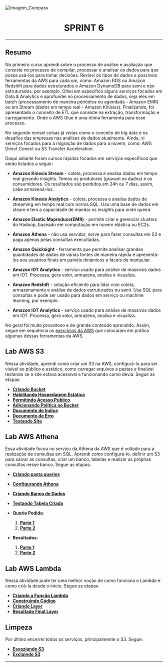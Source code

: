 ![Imagem_Compass](https://s3.sa-east-1.amazonaws.com/remotar-assets-prod/company-profile-covers/cl7god9gt00lx04wg4p2a93zt.jpg)

<div align="center">
  <h1>SPRINT 6</h1>
</div>
<hr>

## Resumo

<p>   No primeiro curso aprendi sobre o processo de análise e avaliação que consiste no processo de compilar, processar e analisar os dados para que possa usá-los para tomar decisões. Revisei os tipos de dados e possíveis ferramentas da AWS para cada um, como: Amazon RDS ou Amazon Redshift para dados estruturados e Amazon DynamoDB para semi e não estruturados, por exemplo. Olhei em específico alguns serviços focados em Data & Analytics e aprofundei no processamento de dados, seja eles em batch (processamento de maneira periódica ou agendada - Amazon EMR) ou em Stream (dados em tempo real - Amazon Kinisiss). Finalizando, foi apresentado o conceito de ETL que consiste na extração, transformação e carregamento. Onde o AWS Glue é uma ótima ferramenta para esse processo.
</p>
<p>
    No segundo revisei coisas já vistas como o conceito de big
data e os desafios das empresas nas análises de dados atualmente. Ainda, vi serviços focados para a migração de dados para a nuvem, como: AWS Direct Conect ou S3 Transfer Acceleration.
</p>
<p>
  Daqui adiante foram cursos rápidos focados em serviços
específicos que serão listados a seguir: 
</p>

* <p><b>Amazon Kinesis Stream</b> - coleta, processa e analisa dados em tempo real gerando insights. Temos os produtores (gravam os dados) e os consumidores. Os resultados são perdidos em 24h ou 7 dias, assim, cabe armazená-los.</p>

* <p><b>Amazon Kinesis Analytics</b> - coleta, processa e analisa dados de streaming em tempo real com norma SQL. Usa uma base de dados em steam e tem a capacidade de mandar os insights para onde queira.</p>

* <p><b>Amazon Elastic Mapreduce(EMR)</b> - permite criar e gerenciar clusters do Hadoop, baseado em computação em nuvem elástica ou EC2s.</p>

* <p><b>Amazon Athena</b> - não usa servidor, serve para fazer consultas em S3 e paga apenas pelas consultas execultadas.</p>

* <p><b>Amazon Quicksight</b> - ferramenta que permite analisar grandes quantidades de dados de várias fontes de maneira rápida e apresentá-los aos usuários finais em painéis dinâmicos e fáceis de manipular.</p>

* <p><b>Amazon IOT Analytics</b> - serviço usado para análise de massivos dados em IOT. Processa, gera valor, armazena, analisa e visualiza.</p>

* <p><b>Amazon Redshift</b> - solução eficiente para lidar com coleta, armazenamento e análise de dados estruturados ou semi. Usa SQL para consultas e pode ser usado para dados em serviço ou machine learning, por exemplo.</p>

* <p><b>Amazon IOT Analytics</b> - serviço usado para análise de massivos dados em IOT. Processa, gera valor, armazena, analisa e visualiza.</p>

<p>No geral foi muito proveitoso e de grande conteúdo aprendido. Assim, segue em sequência os <a href="https://github.com/brunnope/Repo_Compass/tree/main/Sprint6/exerciciosAWS">exercícios da AWS</a> que colocaram em prática algumas dessas ferramentas da AWS.</p>


## Lab AWS S3

<p>  Nessa atividade, aprendi como criar um S3 na AWS, configurá-lo para ser visível ao público e estático, como carregar arquivos e pastas e finalizei testando se o site estava acessível e funcionando como devia. Segue as etapas:</p>

* [__Criando Bucket__](https://github.com/brunnope/Repo_Compass/blob/main/Sprint6/exerciciosAWS/LabAWS_S3/etapas/bucketCriado.png)
* [__Habilitando Hospedagem Estática__](https://github.com/brunnope/Repo_Compass/blob/main/Sprint6/exerciciosAWS/LabAWS_S3/etapas/hospedagemEstatica.png)
* [__Permitindo Acesso Publico__](https://github.com/brunnope/Repo_Compass/blob/main/Sprint6/exerciciosAWS/LabAWS_S3/etapas/acessoPublico.png)
* [__Adicionando Politica ao Bucket__](https://github.com/brunnope/Repo_Compass/blob/main/Sprint6/exerciciosAWS/LabAWS_S3/etapas/politicaBucket.png)
* [__Documento de Indice__](https://github.com/brunnope/Repo_Compass/blob/main/Sprint6/exerciciosAWS/LabAWS_S3/etapas/documentoIndice.png)
* [__Documento de Erro__](https://github.com/brunnope/Repo_Compass/blob/main/Sprint6/exerciciosAWS/LabAWS_S3/etapas/documentoError.png)
* [__Testando Site__](https://github.com/brunnope/Repo_Compass/blob/main/Sprint6/exerciciosAWS/LabAWS_S3/etapas/testeSite.png)

## Lab AWS Athena

<p>  Essa atividade focou no serviço da Athena da AWS que é voltado para a realização de consultas em SQL. Aprendi como configurá-lo, definir um S3 para salvar as consultas, criar um banco, tabelas e realizar as próprias consultas nesse banco.
Segue as etapas: </p>

* [__Criando pasta queries__](https://github.com/brunnope/Repo_Compass/blob/main/Sprint6/exerciciosAWS/LabAWS_Athena/criandoPastaQueries.png)
* [__Configurando Athena__](https://github.com/brunnope/Repo_Compass/blob/main/Sprint6/exerciciosAWS/LabAWS_Athena/configuracaoAWSAthena.png)
* [__Criando Banco de Dados__](https://github.com/brunnope/Repo_Compass/blob/main/Sprint6/exerciciosAWS/LabAWS_Athena/criandoBancoDeDados.png)
* [__Testando Tabela Criada__](https://github.com/brunnope/Repo_Compass/blob/main/Sprint6/exerciciosAWS/LabAWS_Athena/criandoTabela.png)

* **Querie Pedida**:
  1. [__Parte 1__](https://github.com/brunnope/Repo_Compass/blob/main/Sprint6/exerciciosAWS/LabAWS_Athena/queriePedida.png)
  2. [__Parte 2__](https://github.com/brunnope/Repo_Compass/blob/main/Sprint6/exerciciosAWS/LabAWS_Athena/queriePedida2.png)
  
* **Resultados**:
  1. [__Parte 1__](https://github.com/brunnope/Repo_Compass/blob/main/Sprint6/exerciciosAWS/LabAWS_Athena/resultados.png)
  2. [__Parte 2__](https://github.com/brunnope/Repo_Compass/blob/main/Sprint6/exerciciosAWS/LabAWS_Athena/resultados2.png)

## Lab AWS Lambda

<p>  Nessa atividade pude ter uma melhor noção de como funciona o Lambda e como criá-la desde o início. Segue as etapas: </p>

* [__Criando a Função Lambda__](https://github.com/brunnope/Repo_Compass/blob/main/Sprint6/exerciciosAWS/LabAWS_Lambda/etapas/criandoFuncaoLambda.png)
* [__Construindo Código__](https://github.com/brunnope/Repo_Compass/blob/main/Sprint6/exerciciosAWS/LabAWS_Lambda/etapas/construindoCodigo.png)
* [__Criando Layer__](https://github.com/brunnope/Repo_Compass/blob/main/Sprint6/exerciciosAWS/LabAWS_Lambda/etapas/criandoLayer.png)
* [__Resultado Final Layer__](https://github.com/brunnope/Repo_Compass/blob/main/Sprint6/exerciciosAWS/LabAWS_Lambda/etapas/resultadoFinal.png)

## Limpeza

<p>  Por último encerrei todos os serviços, principalmente o S3. Segue: </p>

* [__Esvaziando S3__](https://github.com/brunnope/Repo_Compass/blob/main/Sprint6/exerciciosAWS/limpeza/esvaziandoBucket.png)
* [__Excluindo S3__](https://github.com/brunnope/Repo_Compass/blob/main/Sprint6/exerciciosAWS/limpeza/excluindo.png)
<hr>